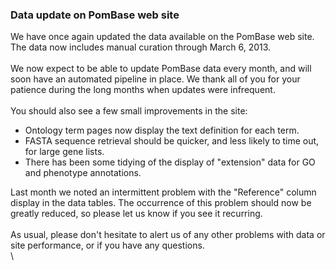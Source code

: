 ### Data update on PomBase web site

We have once again updated the data available on the PomBase web site.
The data now includes manual curation through March 6, 2013.\
\
We now expect to be able to update PomBase data every month, and will
soon have an automated pipeline in place. We thank all of you for your
patience during the long months when updates were infrequent.\
\
You should also see a few small improvements in the site:

-   Ontology term pages now display the text definition for each term.
-   FASTA sequence retrieval should be quicker, and less likely to time
    out, for large gene lists.
-   There has been some tidying of the display of "extension" data for
    GO and phenotype annotations.

Last month we noted an intermittent problem with the "Reference" column
display in the data tables. The occurrence of this problem should now be
greatly reduced, so please let us know if you see it recurring.\
\
As usual, please don't hesitate to alert us of any other problems with
data or site performance, or if you have any questions.\
\

